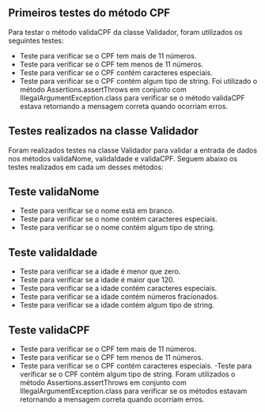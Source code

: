 ## Primeiros testes do método CPF
Para testar o método validaCPF da classe Validador, foram utilizados os seguintes testes:

- Teste para verificar se o CPF tem mais de 11 números.
- Teste para verificar se o CPF tem menos de 11 números.
- Teste para verificar se o CPF contém caracteres especiais.
- Teste para verificar se o CPF contém algum tipo de string.
Foi utilizado o método Assertions.assertThrows em conjunto com IllegalArgumentException.class para verificar se o método validaCPF estava retornando a mensagem correta quando ocorriam erros.
## Testes realizados na classe Validador
Foram realizados testes na classe Validador para validar a entrada de dados nos métodos validaNome, validaIdade e validaCPF. Seguem abaixo os testes realizados em cada um desses métodos:

## Teste validaNome
- Teste para verificar se o nome está em branco.
- Teste para verificar se o nome contém caracteres especiais.
- Teste para verificar se o nome contém algum tipo de string.
## Teste validaIdade
- Teste para verificar se a idade é menor que zero.
- Teste para verificar se a idade é maior que 120.
- Teste para verificar se a idade contém caracteres especiais.
- Teste para verificar se a idade contém números fracionados.
- Teste para verificar se a idade contém algum tipo de string.
## Teste validaCPF
- Teste para verificar se o CPF tem mais de 11 números.
- Teste para verificar se o CPF tem menos de 11 números.
- Teste para verificar se o CPF contém caracteres especiais.
-Teste para verificar se o CPF contém algum tipo de string.
Foram utilizados o método Assertions.assertThrows em conjunto com IllegalArgumentException.class para verificar se os métodos estavam retornando a mensagem correta quando ocorriam erros.
